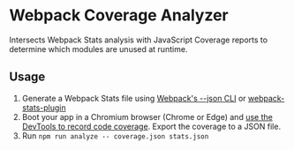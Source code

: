 # Webpack Coverage Analyzer

Intersects Webpack Stats analysis with JavaScript Coverage reports to determine which modules are unused at runtime.

## Usage

1. Generate a Webpack Stats file using [Webpack's --json CLI](https://webpack.js.org/api/cli/#json) or [webpack-stats-plugin](https://www.npmjs.com/package/webpack-stats-plugin)
2. Boot your app in a Chromium browser (Chrome or Edge) and [use the DevTools to record code coverage](https://developers.google.com/web/tools/chrome-devtools/coverage). Export the coverage to a JSON file.
3. Run `npm run analyze -- coverage.json stats.json`
